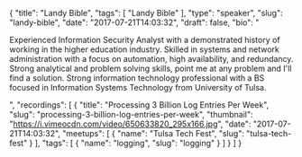 {
  "title": "Landy Bible",
  "tags": [
    "Landy Bible"
  ],
  "type": "speaker",
  "slug": "landy-bible",
  "date": "2017-07-21T14:03:32",
  "draft": false,
  "bio": "<p>Experienced Information Security Analyst with a demonstrated history of working in the higher education industry. Skilled in systems and network administration with a focus on automation, high availability, and redundancy. Strong analytical and problem solving skills, point me at any problem and I'll find a solution. Strong information technology professional with a BS focused in Information Systems Technology from University of Tulsa.</p>",
  "recordings": [
    {
      "title": "Processing 3 Billion Log Entries Per Week",
      "slug": "processing-3-billion-log-entries-per-week",
      "thumbnail": "https://i.vimeocdn.com/video/650633820_295x166.jpg",
      "date": "2017-07-21T14:03:32",
      "meetups": [
        {
          "name": "Tulsa Tech Fest",
          "slug": "tulsa-tech-fest"
        }
      ],
      "tags": [
        {
          "name": "logging",
          "slug": "logging"
        }
      ]
    }
  ]
}